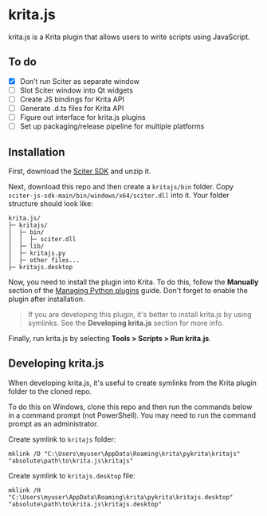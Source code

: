 # krita.js

krita.js is a Krita plugin that allows users to write scripts using JavaScript.

## To do
- [x]  Don’t run Sciter as separate window
- [ ]  Slot Sciter window into Qt widgets
- [ ]  Create JS bindings for Krita API
- [ ]  Generate .d.ts files for Krita API
- [ ]  Figure out interface for krita.js plugins
- [ ]  Set up packaging/release pipeline for multiple platforms

## Installation

First, download the [Sciter SDK](https://sciter.com/download/) and unzip it.

Next, download this repo and then create a `kritajs/bin` folder. Copy `sciter-js-sdk-main/bin/windows/x64/sciter.dll` into it. Your folder structure should look like:

```
krita.js/
├─ kritajs/
│  ├─ bin/
│  │  ├─ sciter.dll
│  ├─ lib/
│  ├─ kritajs.py
│  ├─ other files...
├─ kritajs.desktop
```

Now, you need to install the plugin into Krita. To do this, follow the **Manually** section of the [Managing Python plugins](https://docs.krita.org/en/user_manual/python_scripting/install_custom_python_plugin.html#manually) guide. Don't forget to enable the plugin after installation.

> If you are developing this plugin, it's better to install krita.js by using symlinks. See the **Developing krita.js** section for more info.

Finally, run krita.js by selecting **Tools > Scripts > Run krita.js**.

## Developing krita.js

When developing krita.js, it's useful to create symlinks from the Krita plugin folder to the cloned repo.

To do this on Windows, clone this repo and then run the commands below in a command prompt (not PowerShell). You may need to run the command prompt as an administrator.

Create symlink to `kritajs` folder:

```
mklink /D "C:\Users\myuser\AppData\Roaming\krita\pykrita\kritajs" "absolute\path\to\krita.js\kritajs"
```

Create symlink to `kritajs.desktop` file:

```
mklink /H "C:\Users\myuser\AppData\Roaming\krita\pykrita\kritajs.desktop" "absolute\path\to\krita.js\kritajs.desktop"
```

